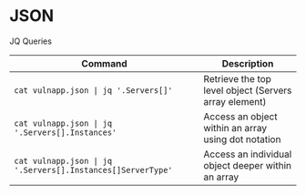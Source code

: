 # JSON

JQ Queries

| Command                                                     | Description                                           |
| ----------------------------------------------------------- | ----------------------------------------------------- |
| `cat vulnapp.json \| jq '.Servers[]'`                       | Retrieve the top level object (Servers array element) |
| `cat vulnapp.json \| jq '.Servers[].Instances'`             | Access an object within an array using dot notation   |
| `cat vulnapp.json \| jq '.Servers[].Instances[]ServerType'` | Access an individual object deeper within an array    |
